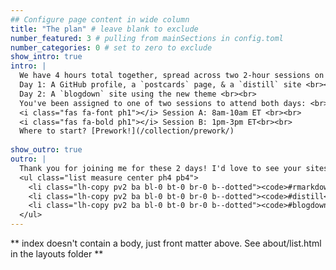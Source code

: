 ```yaml
---
## Configure page content in wide column
title: "The plan" # leave blank to exclude
number_featured: 3 # pulling from mainSections in config.toml
number_categories: 0 # set to zero to exclude
show_intro: true
intro: |
  We have 4 hours total together, spread across two 2-hour sessions on two consecutive days. <br><br>
  Day 1: A GitHub profile, a `postcards` page, & a `distill` site <br><br>
  Day 2: A `blogdown` site using the new theme <br><br>
  You've been assigned to one of two sessions to attend both days: <br><br>
  <i class="fas fa-font ph1"></i> Session A: 8am-10am ET <br><br>
  <i class="fas fa-bold ph1"></i> Session B: 1pm-3pm ET<br><br>
  Where to start? [Prework!](/collection/prework/)
  
show_outro: true
outro: |
  Thank you for joining me for these 2 days! I'd love to see your sites &mdash; if you are on twitter, be sure to share it with the `#keepglobalgoing` hashtag, and tag it with your <i class="fab fa-r-project"></i> package:<br><br>
  <ul class="list measure center ph4 pb4">
    <li class="lh-copy pv2 ba bl-0 bt-0 br-0 b--dotted"><code>#rmarkdown</code></li>
    <li class="lh-copy pv2 ba bl-0 bt-0 br-0 b--dotted"><code>#distill</code></li>
    <li class="lh-copy pv2 ba bl-0 bt-0 br-0 b--dotted"><code>#blogdown</code></li>
  </ul>
---
```


** index doesn't contain a body, just front matter above.
See about/list.html in the layouts folder **
